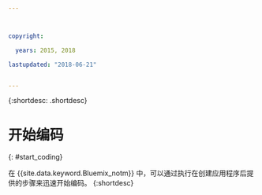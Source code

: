 ```yaml
---



copyright:

  years: 2015, 2018

lastupdated: "2018-06-21"


---
```


{:shortdesc: .shortdesc}

# 开始编码
{: #start_coding}

在 {{site.data.keyword.Bluemix_notm}} 中，可以通过执行在创建应用程序后提供的步骤来迅速开始编码。
{:shortdesc}
